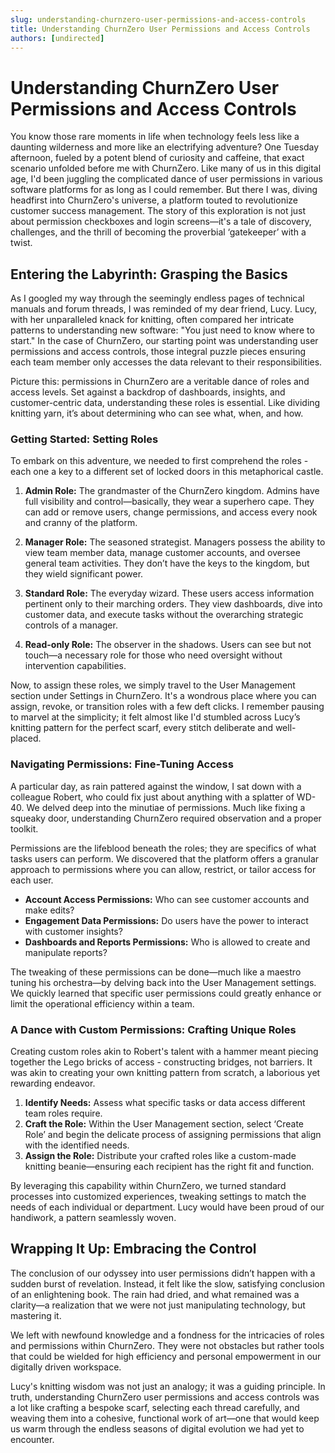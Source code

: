 ```yaml
---
slug: understanding-churnzero-user-permissions-and-access-controls
title: Understanding ChurnZero User Permissions and Access Controls
authors: [undirected]
---
```



# Understanding ChurnZero User Permissions and Access Controls

You know those rare moments in life when technology feels less like a daunting wilderness and more like an electrifying adventure? One Tuesday afternoon, fueled by a potent blend of curiosity and caffeine, that exact scenario unfolded before me with ChurnZero. Like many of us in this digital age, I'd been juggling the complicated dance of user permissions in various software platforms for as long as I could remember. But there I was, diving headfirst into ChurnZero's universe, a platform touted to revolutionize customer success management. The story of this exploration is not just about permission checkboxes and login screens—it's a tale of discovery, challenges, and the thrill of becoming the proverbial ‘gatekeeper’ with a twist.

## Entering the Labyrinth: Grasping the Basics 

As I googled my way through the seemingly endless pages of technical manuals and forum threads, I was reminded of my dear friend, Lucy. Lucy, with her unparalleled knack for knitting, often compared her intricate patterns to understanding new software: "You just need to know where to start." In the case of ChurnZero, our starting point was understanding user permissions and access controls, those integral puzzle pieces ensuring each team member only accesses the data relevant to their responsibilities.

Picture this: permissions in ChurnZero are a veritable dance of roles and access levels. Set against a backdrop of dashboards, insights, and customer-centric data, understanding these roles is essential. Like dividing knitting yarn, it’s about determining who can see what, when, and how.

### Getting Started: Setting Roles

To embark on this adventure, we needed to first comprehend the roles - each one a key to a different set of locked doors in this metaphorical castle.

1. **Admin Role:** The grandmaster of the ChurnZero kingdom. Admins have full visibility and control—basically, they wear a superhero cape. They can add or remove users, change permissions, and access every nook and cranny of the platform.

2. **Manager Role:** The seasoned strategist. Managers possess the ability to view team member data, manage customer accounts, and oversee general team activities. They don’t have the keys to the kingdom, but they wield significant power.

3. **Standard Role:** The everyday wizard. These users access information pertinent only to their marching orders. They view dashboards, dive into customer data, and execute tasks without the overarching strategic controls of a manager.

4. **Read-only Role:** The observer in the shadows. Users can see but not touch—a necessary role for those who need oversight without intervention capabilities.

Now, to assign these roles, we simply travel to the User Management section under Settings in ChurnZero. It's a wondrous place where you can assign, revoke, or transition roles with a few deft clicks. I remember pausing to marvel at the simplicity; it felt almost like I'd stumbled across Lucy’s knitting pattern for the perfect scarf, every stitch deliberate and well-placed.

### Navigating Permissions: Fine-Tuning Access

A particular day, as rain pattered against the window, I sat down with a colleague Robert, who could fix just about anything with a splatter of WD-40. We delved deep into the minutiae of permissions. Much like fixing a squeaky door, understanding ChurnZero required observation and a proper toolkit.

Permissions are the lifeblood beneath the roles; they are specifics of what tasks users can perform. We discovered that the platform offers a granular approach to permissions where you can allow, restrict, or tailor access for each user.

- **Account Access Permissions:** Who can see customer accounts and make edits?
- **Engagement Data Permissions:** Do users have the power to interact with customer insights?
- **Dashboards and Reports Permissions:** Who is allowed to create and manipulate reports?

The tweaking of these permissions can be done—much like a maestro tuning his orchestra—by delving back into the User Management settings. We quickly learned that specific user permissions could greatly enhance or limit the operational efficiency within a team.

### A Dance with Custom Permissions: Crafting Unique Roles

Creating custom roles akin to Robert's talent with a hammer meant piecing together the Lego bricks of access - constructing bridges, not barriers. It was akin to creating your own knitting pattern from scratch, a laborious yet rewarding endeavor.

1. **Identify Needs:** Assess what specific tasks or data access different team roles require.
2. **Craft the Role:** Within the User Management section, select ‘Create Role’ and begin the delicate process of assigning permissions that align with the identified needs.
3. **Assign the Role:** Distribute your crafted roles like a custom-made knitting beanie—ensuring each recipient has the right fit and function.

By leveraging this capability within ChurnZero, we turned standard processes into customized experiences, tweaking settings to match the needs of each individual or department. Lucy would have been proud of our handiwork, a pattern seamlessly woven.

## Wrapping It Up: Embracing the Control

The conclusion of our odyssey into user permissions didn’t happen with a sudden burst of revelation. Instead, it felt like the slow, satisfying conclusion of an enlightening book. The rain had dried, and what remained was a clarity—a realization that we were not just manipulating technology, but mastering it.

We left with newfound knowledge and a fondness for the intricacies of roles and permissions within ChurnZero. They were not obstacles but rather tools that could be wielded for high efficiency and personal empowerment in our digitally driven workspace. 

Lucy's knitting wisdom was not just an analogy; it was a guiding principle. In truth, understanding ChurnZero user permissions and access controls was a lot like crafting a bespoke scarf, selecting each thread carefully, and weaving them into a cohesive, functional work of art—one that would keep us warm through the endless seasons of digital evolution we had yet to encounter.